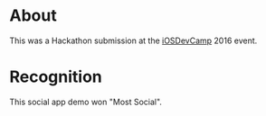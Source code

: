 # About
This was a Hackathon submission at the <a href="http://www.iosdevcamp.org">iOSDevCamp</a> 2016 event.

# Recognition
This social app demo won "Most Social".
